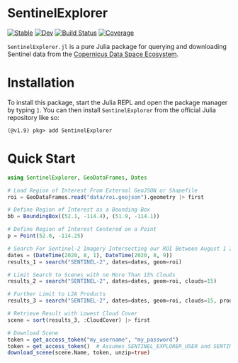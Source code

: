 # SentinelExplorer

[![Stable](https://img.shields.io/badge/docs-stable-blue.svg)](https://JoshuaBillson.github.io/SentinelExplorer.jl/stable/)
[![Dev](https://img.shields.io/badge/docs-dev-blue.svg)](https://JoshuaBillson.github.io/SentinelExplorer.jl/dev/)
[![Build Status](https://github.com/JoshuaBillson/SentinelExplorer.jl/actions/workflows/CI.yml/badge.svg?branch=main)](https://github.com/JoshuaBillson/SentinelExplorer.jl/actions/workflows/CI.yml?query=branch%3Amain)
[![Coverage](https://codecov.io/gh/JoshuaBillson/SentinelExplorer.jl/branch/main/graph/badge.svg)](https://codecov.io/gh/JoshuaBillson/SentinelExplorer.jl)

`SentinelExplorer.jl` is a pure Julia package for querying and downloading Sentinel data from the [Copernicus Data Space Ecosystem](https://dataspace.copernicus.eu/).

# Installation

To install this package, start the Julia REPL and open the package manager by typing `]`.
You can then install `SentinelExplorer` from the official Julia repository like so:

```
(@v1.9) pkg> add SentinelExplorer
```

# Quick Start

```julia
using SentinelExplorer, GeoDataFrames, Dates

# Load Region of Interest From External GeoJSON or Shapefile
roi = GeoDataFrames.read("data/roi.geojson").geometry |> first

# Define Region of Interest as a Bounding Box
bb = BoundingBox((52.1, -114.4), (51.9, -114.1))

# Define Region of Interest Centered on a Point
p = Point(52.0, -114.25)

# Search For Sentinel-2 Imagery Intersecting our ROI Between August 1 2020 and August 9 2020
dates = (DateTime(2020, 8, 1), DateTime(2020, 8, 9))
results_1 = search("SENTINEL-2", dates=dates, geom=roi)

# Limit Search to Scenes with no More Than 15% Clouds
results_2 = search("SENTINEL-2", dates=dates, geom=roi, clouds=15)

# Further Limit to L2A Products
results_3 = search("SENTINEL-2", dates=dates, geom=roi, clouds=15, product="L2A")

# Retrieve Result with Lowest Cloud Cover
scene = sort(results_3, :CloudCover) |> first

# Download Scene
token = get_access_token("my_username", "my_password")
token = get_access_token()  # Assumes SENTINEL_EXPLORER_USER and SENTINEL_EXPLORER_PASS Environment Variables are Set
download_scene(scene.Name, token, unzip=true)
```

